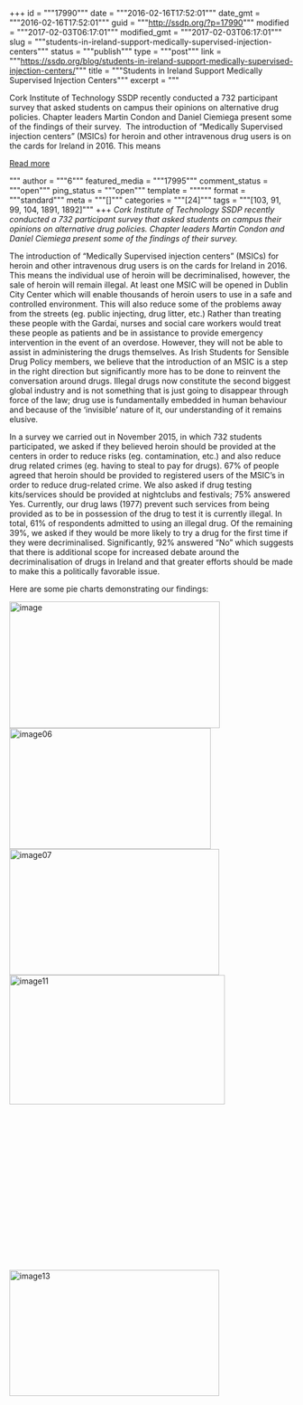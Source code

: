 +++
id = """17990"""
date = """2016-02-16T17:52:01"""
date_gmt = """2016-02-16T17:52:01"""
guid = """http://ssdp.org/?p=17990"""
modified = """2017-02-03T06:17:01"""
modified_gmt = """2017-02-03T06:17:01"""
slug = """students-in-ireland-support-medically-supervised-injection-centers"""
status = """publish"""
type = """post"""
link = """https://ssdp.org/blog/students-in-ireland-support-medically-supervised-injection-centers/"""
title = """Students in Ireland Support Medically Supervised Injection Centers"""
excerpt = """<p>Cork Institute of Technology SSDP recently conducted a 732 participant survey that asked students on campus their opinions on alternative drug policies. Chapter leaders Martin Condon and Daniel Ciemiega present some of the findings of their survey.  The introduction of “Medically Supervised injection centers” (MSICs) for heroin and other intravenous drug users is on the cards for Ireland in 2016. This means</p>
<div class="h10"></div>
<p><a class="more-link2 flat" href="https://ssdp.org/blog/students-in-ireland-support-medically-supervised-injection-centers/">Read more</a></p>
"""
author = """6"""
featured_media = """17995"""
comment_status = """open"""
ping_status = """open"""
template = """"""
format = """standard"""
meta = """[]"""
categories = """[24]"""
tags = """[103, 91, 99, 104, 1891, 1892]"""
+++
<em>Cork Institute of Technology SSDP recently conducted a 732 participant survey that asked students on campus their opinions on alternative drug policies. Chapter leaders Martin Condon and Daniel Ciemiega</em><em> present some of the findings of their survey. </em>

The introduction of “Medically Supervised injection centers” (MSICs) for heroin and other intravenous drug users is on the cards for Ireland in 2016. This means the individual use of heroin will be decriminalised, however, the sale of heroin will remain illegal. At least one MSIC will be opened in Dublin City Center which will enable thousands of heroin users to use in a safe and controlled environment. This will also reduce some of the problems away from the streets (eg. public injecting, drug litter, etc.) Rather than treating these people with the Gardaí, nurses and social care workers would treat these people as patients and be in assistance to provide emergency intervention in the event of an overdose. However, they will not be able to assist in administering the drugs themselves. As Irish Students for Sensible Drug Policy members, we believe that the introduction of an MSIC is a step in the right direction but significantly more has to be done to reinvent the conversation around drugs. Illegal drugs now constitute the second biggest global industry and is not something that is just going to disappear through force of the law; drug use is fundamentally embedded in human behaviour and because of the ‘invisible’ nature of it, our understanding of it remains elusive.

In a survey we carried out in November 2015, in which 732 students participated, we asked if they believed heroin should be provided at the centers in order to reduce risks (eg. contamination, etc.) and also reduce drug related crimes (eg. having to steal to pay for drugs). 67% of people agreed that heroin should be provided to registered users of the MSIC’s in order to reduce drug-related crime. We also asked if drug testing kits/services should be provided at nightclubs and festivals; 75% answered Yes. Currently, our drug laws (1977) prevent such services from being provided as to be in possession of the drug to test it is currently illegal. In total, 61% of respondents admitted to using an illegal drug. Of the remaining 39%, we asked if they would be more likely to try a drug for the first time if they were decriminalised. Significantly, 92% answered “No” which suggests that there is additional scope for increased debate around the decriminalisation of drugs in Ireland and that greater efforts should be made to make this a politically favorable issue.

Here are some pie charts demonstrating our findings:

<a href="http://ssdp.org/assets/image.png" rel="attachment wp-att-17995"><img class="alignnone wp-image-17995" src="http://ssdp.org/assets/image-300x180.png" alt="image" width="373" height="224" /></a><a href="http://ssdp.org/assets/image06.png" rel="attachment wp-att-17994"><img class="wp-image-17994 alignleft" src="http://ssdp.org/assets/image06-300x180.png" alt="image06" width="357" height="214" /></a>
<a href="http://ssdp.org/assets/image07.png" rel="attachment wp-att-17993"><img class=" wp-image-17993 alignleft" src="http://ssdp.org/assets/image07-300x180.png" alt="image07" width="372" height="223" /></a>
<a href="http://ssdp.org/assets/image11.png" rel="attachment wp-att-17992"><img class="wp-image-17992 alignleft" src="http://ssdp.org/assets/image11-300x180.png" alt="image11" width="382" height="229" /></a>

&nbsp;

&nbsp;

&nbsp;

&nbsp;

&nbsp;

&nbsp;

&nbsp;

&nbsp;

&nbsp;

<a href="http://ssdp.org/assets/image13.png" rel="attachment wp-att-17991"><img class="alignnone wp-image-17991" src="http://ssdp.org/assets/image13-300x180.png" alt="image13" width="372" height="223" /></a>

&nbsp;
